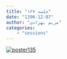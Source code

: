```yaml
---
title: "جلسه ۱۳۷"
date: "1396-12-07"
author: "مریم بهزادی"
categories:
    - "sessions"
---
```

[![poster135](../../img/poster137.jpg)](../../img/poster137.jpg)